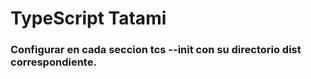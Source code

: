 # TypeScript Tatami
### Configurar en cada seccion tcs --init con su directorio dist correspondiente.
